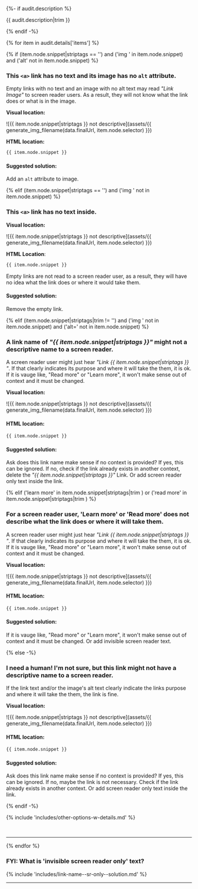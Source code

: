 {%- if audit.description %}

{{ audit.description|trim }}

{% endif -%}

{% for item in audit.details['items'] %}

{% if (item.node.snippet|striptags == '') and ('img ' in item.node.snippet) and ('alt' not in item.node.snippet)  %}

### This `<a>` link has no text and its image has no `alt` attribute.

Empty links with no text and an image with no alt text may read _"Link Image"_ to screen reader users. As a result, they will not know what the link does or what is in the image.

__Visual location:__

![{{ item.node.snippet|striptags }} not descriptive](assets/{{ generate_img_filename(data.finalUrl, item.node.selector) }})

__HTML location:__

```html
{{ item.node.snippet }}
```

#### Suggested solution:
Add an `alt` attribute to image.

{% elif (item.node.snippet|striptags == '') and ('img ' not in item.node.snippet)  %}

### This `<a>` link has no text inside.

__Visual location:__

![{{ item.node.snippet|striptags }} not descriptive](assets/{{ generate_img_filename(data.finalUrl, item.node.selector) }})

__HTML Location__:

```html
{{ item.node.snippet }}
```
Empty links are not read to a screen reader user, as a result, they will have no idea what the link does or where it would take them.

#### Suggested solution:

Remove the empty link.



{% elif (item.node.snippet|striptags|trim != '') and ('img ' not in item.node.snippet) and ('alt=' not in item.node.snippet) %}

### A link name of _"{{ item.node.snippet|striptags }}"_ might not a descriptive name to a screen reader.

A screen reader user might just hear _"Link {{ item.node.snippet|striptags }} "_. If that clearly indicates its purpose and where it will take the them, it is ok.  If it is vauge like, "Read more" or "Learn more", it won't make sense out of context and it must be changed.

__Visual location:__

![{{ item.node.snippet|striptags }} not descriptive](assets/{{ generate_img_filename(data.finalUrl, item.node.selector) }})

#### HTML location:

```html
{{ item.node.snippet }}
```

#### Suggested solution:

Ask does this link name make sense if no context is provided? If yes, this can be ignored.  If no, check if the link already exists in another context, delete the _"{{ item.node.snippet|striptags }}"_ Link. Or add screen reader only text inside the link.



{% elif ('learn more' in item.node.snippet|striptags|trim ) or ('read more' in item.node.snippet|striptags|trim ) %}

### For a screen reader user, 'Learn more' or 'Read more' does not describe what the link does or where it will take them.

A screen reader user might just hear _"Link {{ item.node.snippet|striptags }} "_. If that clearly indicates its purpose and where it will take the them, it is ok.  If it is vauge like, "Read more" or "Learn more", it won't make sense out of context and it must be changed.

__Visual location:__

![{{ item.node.snippet|striptags }} not descriptive](assets/{{ generate_img_filename(data.finalUrl, item.node.selector) }})

#### HTML location:

```html
{{ item.node.snippet }}
```

#### Suggested solution:

If it is vauge like, "Read more" or "Learn more", it won't make sense out of context and it must be changed. Or add invisible screen reader text.



{% else -%}

### I need a human! I'm not sure, but this link might not have a descriptive name to a screen reader.

If the link text and/or the image's alt text clearly indicate the links purpose and where it will take the them, the link is fine.

__Visual location:__

![{{ item.node.snippet|striptags }} not descriptive](assets/{{ generate_img_filename(data.finalUrl, item.node.selector) }})

#### HTML location:

```html
{{ item.node.snippet }}
```

#### Suggested solution:

Ask does this link name make sense if no context is provided? If yes, this can be ignored.  If no, maybe the link is not necessary.  Check if the link already exists in another context. Or add screen reader only text inside the link.

{% endif -%}

{% include 'includes/other-options-w-details.md' %}

<br>

---

{% endfor %}

### FYI: What is 'invisible screen reader only' text?

{% include 'includes/link-name--sr-only--solution.md' %}

---
